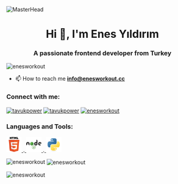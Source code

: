 ![MasterHead](https://cdn.discordapp.com/attachments/1203819276998287412/1215158345087062026/Python-01.jpg?ex=65fbbb66&is=65e94666&hm=16bcfd03537ca21428169a80c8b48ad1899e96a49996b760990023ff021e3a5b&)
<h1 align="center">Hi 👋, I'm Enes Yıldırım</h1>
<h3 align="center">A passionate frontend developer from Turkey</h3>

<p align="left"> <img src="https://komarev.com/ghpvc/?username=enesworkout&label=Profile%20views&color=0e75b6&style=flat" alt="enesworkout" /> </p>

- 📫 How to reach me **info@enesworkout.cc**

<h3 align="left">Connect with me:</h3>
<p align="left">
<a href="https://instagram.com/tavukpower" target="blank"><img align="center" src="https://raw.githubusercontent.com/rahuldkjain/github-profile-readme-generator/master/src/images/icons/Social/instagram.svg" alt="tavukpower" height="30" width="40" /></a>
<a href="https://www.youtube.com/c/tavukpower" target="blank"><img align="center" src="https://raw.githubusercontent.com/rahuldkjain/github-profile-readme-generator/master/src/images/icons/Social/youtube.svg" alt="tavukpower" height="30" width="40" /></a>
<a href="https://discord.gg/enesworkout" target="blank"><img align="center" src="https://raw.githubusercontent.com/rahuldkjain/github-profile-readme-generator/master/src/images/icons/Social/discord.svg" alt="enesworkout" height="30" width="40" /></a>
</p>

<h3 align="left">Languages and Tools:</h3>
<p align="left"> <a href="https://www.w3.org/html/" target="_blank" rel="noreferrer"> <img src="https://raw.githubusercontent.com/devicons/devicon/master/icons/html5/html5-original-wordmark.svg" alt="html5" width="40" height="40"/> </a>.<a href="https://nodejs.org" target="_blank" rel="noreferrer"> <img src="https://raw.githubusercontent.com/devicons/devicon/master/icons/nodejs/nodejs-original-wordmark.svg" alt="nodejs" width="40" height="40"/> </a>.<a href="https://www.python.org" target="_blank" rel="noreferrer"> <img src="https://raw.githubusercontent.com/devicons/devicon/master/icons/python/python-original.svg" alt="python" width="40" height="40"/> </a> </p>

<p><img align="left" src="https://github-readme-stats.vercel.app/api/top-langs?username=enesworkout&show_icons=true&locale=en&layout=compact" alt="enesworkout" /></p>

<p>&nbsp;<img align="center" src="https://github-readme-stats.vercel.app/api?username=enesworkout&show_icons=true&locale=en" alt="enesworkout" /></p>

<p><img align="center" src="https://github-readme-streak-stats.herokuapp.com/?user=enesworkout&" alt="enesworkout" /></p>
